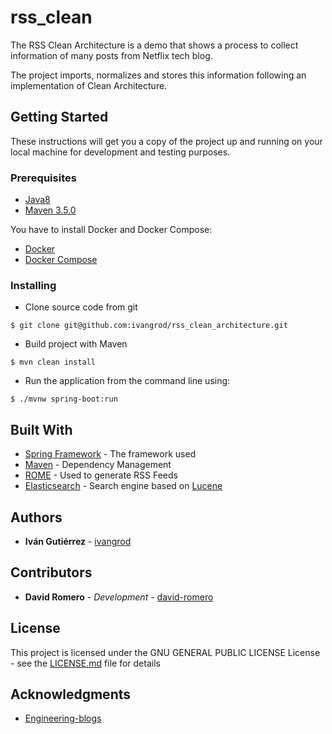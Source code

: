 # rss_clean

The RSS Clean Architecture is a demo that shows a process to collect information of many posts from Netflix tech blog.

The project imports, normalizes and stores this information following an implementation of Clean Architecture.

## Getting Started

These instructions will get you a copy of the project up and running on your local machine for development and testing purposes.

### Prerequisites

- [Java8](http://www.oracle.com/technetwork/java/javase/downloads/index.html)
- [Maven 3.5.0](https://maven.apache.org/download.cgi)

You have to install Docker and Docker Compose:

- [Docker](https://docs.docker.com/installation/#installation)
- [Docker Compose](https://docs.docker.com/compose/install)

### Installing

* Clone source code from git

```
$ git clone git@github.com:ivangrod/rss_clean_architecture.git
```

* Build project with Maven

```
$ mvn clean install
```

* Run the application from the command line using:

```
$ ./mvnw spring-boot:run
```

## Built With

* [Spring Framework](https://spring.io/) - The framework used
* [Maven](https://maven.apache.org/) - Dependency Management
* [ROME](https://rometools.github.io/rome/) - Used to generate RSS Feeds
* [Elasticsearch](https://www.elastic.co/products/elasticsearch) - Search engine based on [Lucene](https://lucene.apache.org/core/)

## Authors

* **Iván Gutiérrez** - [ivangrod](https://github.com/ivangrod)

## Contributors

* **David Romero** - *Development* - [david-romero](https://github.com/david-romero)

## License

This project is licensed under the GNU GENERAL PUBLIC LICENSE License - see the [LICENSE.md](LICENSE.md) file for details

## Acknowledgments

* [Engineering-blogs](https://github.com/kilimchoi/engineering-blogs)
